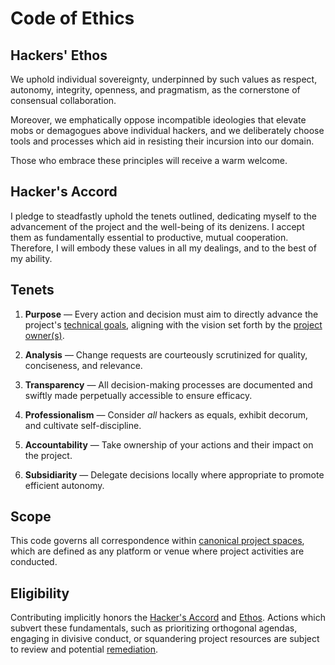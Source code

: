 # Code of Ethics

## Hackers' Ethos

We uphold individual sovereignty, underpinned by such values as respect, autonomy, integrity, openness, and pragmatism, as the cornerstone of consensual collaboration.

Moreover, we emphatically oppose incompatible ideologies that elevate mobs or demagogues above individual hackers, and we deliberately choose tools and processes which aid in resisting their incursion into our domain.

Those who embrace these principles will receive a warm welcome.

## Hacker's Accord

I pledge to steadfastly uphold the tenets outlined, dedicating myself to the advancement of the project and the well-being of its denizens. I accept them as fundamentally essential to productive, mutual cooperation. Therefore, I will embody these values in all my dealings, and to the best of my ability.

## Tenets

1. **Purpose** —
   Every action and decision must aim to directly advance the project's [technical goals][goals], aligning with the vision set forth by the [project owner(s)][owners].

2. **Analysis** —
   Change requests are courteously scrutinized for quality, conciseness, and relevance.

3. **Transparency** —
   All decision-making processes are documented and swiftly made perpetually accessible to ensure efficacy.

4. **Professionalism** —
   Consider _all_ hackers as equals, exhibit decorum, and cultivate self-discipline.

5. **Accountability** —
   Take ownership of your actions and their impact on the project.

6. **Subsidiarity** —
   Delegate decisions locally where appropriate to promote efficient autonomy.

## Scope

This code governs all correspondence within [canonical project spaces][canon], which are defined as any platform or venue where project activities are conducted.

## Eligibility

Contributing implicitly honors the [Hacker's Accord](#hackers-accord) and [Ethos](#hackers-ethos). Actions which subvert these fundamentals, such as prioritizing orthogonal agendas, engaging in divisive conduct, or squandering project resources are subject to review and potential [remediation](./remediation.md).

[canon]: https://example.com/list-of-official-spaces
[owners]: https://example.com/list-of-project-owners
[goals]: https://example.com/list-of-project-goals
